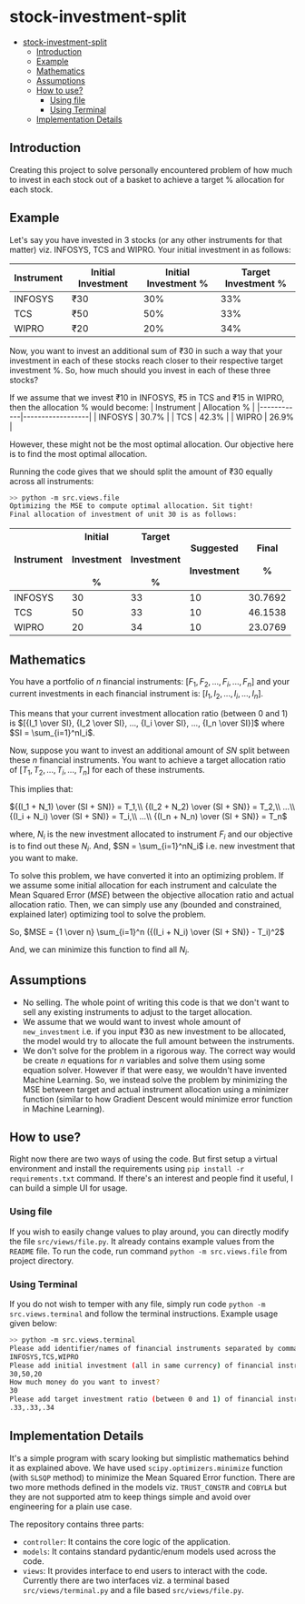 
# stock-investment-split

- [stock-investment-split](#stock-investment-split)
  - [Introduction](#introduction)
  - [Example](#example)
  - [Mathematics](#mathematics)
  - [Assumptions](#assumptions)
  - [How to use?](#how-to-use)
    - [Using file](#using-file)
    - [Using Terminal](#using-terminal)
  - [Implementation Details](#implementation-details)

## Introduction

Creating this project to solve personally encountered problem of how much to invest in
each stock out of a basket to achieve a target % allocation for each stock.

## Example

Let's say you have invested in 3 stocks (or any other instruments for that matter) viz.
INFOSYS, TCS and WIPRO. Your initial investment in as follows:

| Instrument | Initial Investment | Initial Investment % | Target Investment % |
|------------|--------------------|--------------------------|-------------------------|
| INFOSYS    | ₹30                 | 30%                      | 33%                     |
| TCS        | ₹50                 | 50%                      | 33%                     |
| WIPRO      | ₹20                 | 20%                      | 34%                     |

Now, you want to invest an additional sum of $₹30$ in such a way that your investment in
each of these stocks reach closer to their respective target investment %. So, how
much should you invest in each of these three stocks?

If we assume that we invest $₹10$ in INFOSYS, $₹5$ in TCS and $₹15$ in WIPRO, then the
allocation % would become:
| Instrument | Allocation % |
|------------|------------------|
| INFOSYS    | 30.7%            |
| TCS        | 42.3%            |
| WIPRO      | 26.9%            |

However, these might not be the most optimal allocation. Our objective here is to find
the most optimal allocation.

Running the code gives that we should split the amount of $₹30$ equally across all
instruments:

```bash
>> python -m src.views.file
Optimizing the MSE to compute optimal allocation. Sit tight!
Final allocation of investment of unit 30 is as follows:
```

| Instrument | Initial<br> <br>Investment<br> <br>% | Target<br> <br>Investment<br> <br>% | Suggested<br> <br>Investment | Final<br> <br>% |
|------------|--------------------------------------|-------------------------------------|------------------------------|-----------------|
| INFOSYS    | 30                                   | 33                                  | 10                           | 30.7692         |
| TCS        | 50                                   | 33                                  | 10                           | 46.1538         |
| WIPRO      | 20                                   | 34                                  | 10                           | 23.0769         |

## Mathematics

You have a portfolio of $n$ financial instruments: $[F_1, F_2,
..., F_i, ..., F_n]$ and your current investments in each
financial instrument is: $[I_1, I_2,..., I_i, ..., I_n]$.

This means that your current investment allocation ratio (between $0$ and $1$) is $[{I_1
\over SI}, {I_2 \over SI}, ..., {I_i \over SI}, ..., {I_n \over SI}]$ where $SI =
\sum_{i=1}^nI_i$.

Now, suppose you want to invest an additional amount of $SN$ split between these $n$
financial instruments. You want to achieve a target allocation ratio of $[T_1, T_2,
..., T_i, ..., T_n]$ for each of
these instruments.

This implies that:

${(I_1 + N_1) \over (SI + SN)} = T_1,\\ {(I_2 + N_2) \over (SI + SN)} = T_2,\\ ...\\
{(I_i + N_i) \over (SI + SN)} = T_i,\\ ...\\ {(I_n + N_n) \over (SI + SN)} = T_n$

where, $N_i$ is the new investment allocated to instrument $F_i$ and our objective is to
find out these $N_i$. And, $SN = \sum_{i=1}^nN_i$ i.e. new investment that you want to
make.

To solve this problem, we have converted it into an optimizing problem. If we assume
some initial allocation for each instrument and calculate the Mean Squared Error ($MSE$)
between the objective allocation ratio and actual allocation ratio. Then, we can simply
use any (bounded and constrained, explained later) optimizing tool to solve the problem.

So,
$MSE = {1 \over n} \sum_{i=1}^n ({(I_i + N_i) \over (SI + SN)} - T_i)^2$

And, we can minimize this function to find all $N_i$.

## Assumptions

- No selling. The whole point of writing this code is that we don't want to sell any
  existing instruments to adjust to the target allocation.
- We assume that we would want to invest whole amount of `new_investment` i.e. if you
  input $₹30$ as new investment to be allocated, the model would try to allocate the
  full amount between the instruments.
- We don't solve for the problem in a rigorous way. The correct way would be create $n$
  equations for $n$ variables and solve them using some equation solver. However if that
  were easy, we wouldn't have invented Machine Learning. So, we instead solve the
  problem by minimizing the MSE between target and actual instrument allocation using a
  minimizer function (similar to how Gradient Descent would minimize error function in
  Machine Learning).

## How to use?

Right now there are two ways of using the code. But first setup a virtual environment
and install the requirements using `pip install -r requirements.txt` command. If there's
an interest and people find it useful, I can build a simple UI for usage.

### Using file

If you wish to easily change values to play around, you can directly modify the file
`src/views/file.py`. It already contains example values from the `README` file. To run
the code, run command `python -m src.views.file` from project directory.

### Using Terminal

If you do not wish to temper with any file, simply run code `python -m
src.views.terminal` and follow the terminal instructions. Example usage given below:

```bash
>> python -m src.views.terminal
Please add identifier/names of financial instruments separated by comma(,)
INFOSYS,TCS,WIPRO
Please add initial investment (all in same currency) of financial instruments separated by comma(,)
30,50,20
How much money do you want to invest?
30
Please add target investment ratio (between 0 and 1) of financial instruments separated by comma(,)
.33,.33,.34
```

## Implementation Details

It's a simple program with scary looking but simplistic mathematics behind it as
explained above. We have used `scipy.optimizers.minimize` function (with `SLSQP` method)
to minimize the Mean Squared Error function. There are two more methods defined in the
models viz. `TRUST_CONSTR` and `COBYLA` but they are not supported atm to keep things
simple and avoid over engineering for a plain use case.

The repository contains three parts:

- `controller`: It contains the core logic of the application.
- `models`: It contains standard pydantic/enum models used across the code.
- `views`: It provides interface to end users to interact with the code. Currently there
  are two interfaces viz. a terminal based `src/views/terminal.py` and a file based
  `src/views/file.py`.
